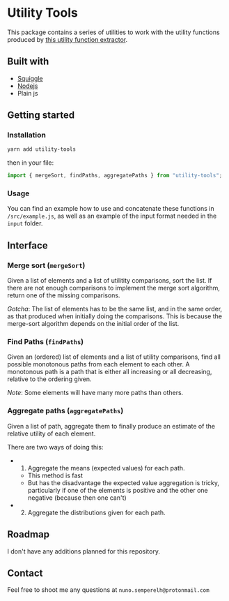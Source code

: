 # Utility Tools

This package contains a series of utilities to work with the utility functions produced by [this utility function extractor](https://utility-function-extractor.quantifieduncertainty.org/openphil-2018-ai-risk).

## Built with

- [Squiggle](https://www.squiggle-language.com/)
- [Nodejs](https://nodejs.org/)
- Plain js

## Getting started

### Installation

```sh
yarn add utility-tools
```

then in your file:

```js
import { mergeSort, findPaths, aggregatePaths } from "utility-tools";
```

### Usage

You can find an example how to use and concatenate these functions in `/src/example.js`, as well as an example of the input format needed in the `input` folder.

## Interface

### Merge sort (`mergeSort`)

Given a list of elements and a list of utilitity comparisons, sort the list. If there are not enough comparisons to implement the merge sort algorithm, return one of the missing comparisons.

_Gotcha_: The list of elements has to be the same list, and in the same order, as that produced when initially doing the comparisons. This is because the merge-sort algorithm depends on the initial order of the list.

### Find Paths (`findPaths`)

Given an (ordered) list of elements and a list of utility comparisons, find all possible monotonous paths from each element to each other. A monotonous path is a path that is either all increasing or all decreasing, relative to the ordering given.

_Note_: Some elements will have many more paths than others.

### Aggregate paths (`aggregatePaths`)

Given a list of path, aggregate them to finally produce an estimate of the relative utility of each element.

There are two ways of doing this:

- 1. Aggregate the means (expected values) for each path.
  - This method is fast
  - But has the disadvantage the expected value aggregation is tricky, particularly if one of the elements is positive and the other one negative (because then one can't)
- 2. Aggregate the distributions given for each path.

## Roadmap

I don't have any additions planned for this repository.

## Contact

Feel free to shoot me any questions at `nuno.semperelh@protonmail.com`
